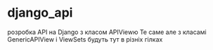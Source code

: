 # django_api
розробка АРІ на  Django з класом APIViewю
Те саме  але з класамі GenericAPIView і  ViewSets будуть тут в різніх гілках
